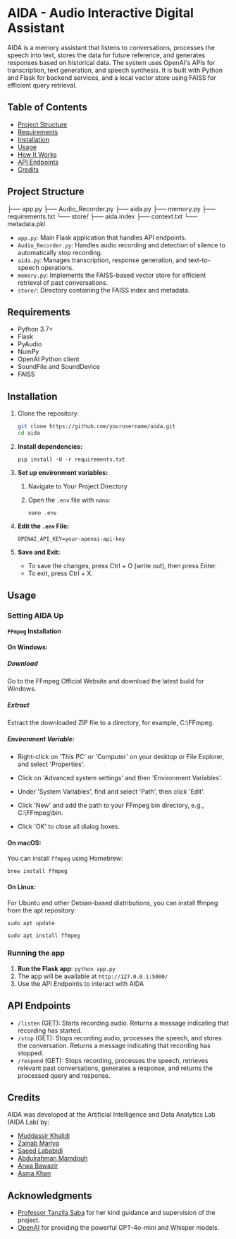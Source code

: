 # AIDA - Audio Interactive Digital Assistant

AIDA is a memory assistant that listens to conversations, processes the speech into text, stores the data for future reference, and generates responses based on historical data. The system uses OpenAI's APIs for transcription, text generation, and speech synthesis. It is built with Python and Flask for backend services, and a local vector store using FAISS for efficient query retrieval.

## Table of Contents
- [Project Structure](#project-structure)
- [Requirements](#requirements)
- [Installation](#installation)
- [Usage](#usage)
- [How It Works](#how-it-works)
- [API Endpoints](#api-endpoints)
- [Credits](#credits)

## Project Structure

├── app.py
├── Audio_Recorder.py
├── aida.py
├── memory.py
├── requirements.txt
└── store/
├── aida.index
├── context.txt
└── metadata.pkl


- `app.py`: Main Flask application that handles API endpoints.
- `Audio_Recorder.py`: Handles audio recording and detection of silence to automatically stop recording.
- `aida.py`: Manages transcription, response generation, and text-to-speech operations.
- `memory.py`: Implements the FAISS-based vector store for efficient retrieval of past conversations.
- `store/`: Directory containing the FAISS index and metadata.

## Requirements

- Python 3.7+
- Flask
- PyAudio
- NumPy
- OpenAI Python client
- SoundFile and SoundDevice
- FAISS

## Installation

1. Clone the repository:

   ```bash
   git clone https://github.com/yourusername/aida.git
   cd aida

   ```

2. **Install dependencies:**

   `pip install -U -r requirements.txt `

3. **Set up environment variables:**

   1. Navigate to Your Project Directory
   2. Open the `.env` file with `nano`:

      `nano .env`
4. **Edit the `.env` File:**
      ```
      OPENAI_API_KEY=your-openai-api-key
      ```
5. **Save and Exit:**
      - To save the changes, press Ctrl + O (write out), then press Enter.
      - To exit, press Ctrl + X.

## Usage

### Setting AIDA Up

**`FFmpeg` Installation**

#### On Windows:

##### Download
Go to the FFmpeg Official Website and download the latest build for Windows.

##### Extract
Extract the downloaded ZIP file to a directory, for example, C:\FFmpeg.

##### Environment Variable:
- Right-click on 'This PC' or 'Computer' on your desktop or File Explorer, and select 'Properties'.

- Click on 'Advanced system settings' and then 'Environment Variables'.

- Under 'System Variables', find and select 'Path', then click 'Edit'.

- Click 'New' and add the path to your FFmpeg bin directory, e.g., C:\FFmpeg\bin.

- Click 'OK' to close all dialog boxes.

#### On macOS:

You can install `ffmpeg` using Homebrew:

`brew install ffmpeg`

#### On Linux:
For Ubuntu and other Debian-based distributions, you can install ffmpeg from the apt repository:

`sudo apt update`

`sudo apt install ffmpeg`

### Running the app
1. **Run the Flask app**: `python app.py`
2. The app will be available at `http://127.0.0.1:5000/`
3. Use the API Endpoints to interact with AIDA

## API Endpoints
- `/listen` (GET): Starts recording audio. Returns a message indicating that recording has started.
- `/stop` (GET): Stops recording audio, processes the speech, and stores the conversation. Returns a message indicating that recording has stopped.
- `/respond` (GET): Stops recording, processes the speech, retrieves relevant past conversations, generates a response, and returns the processed query and response.

## Credits
AIDA was developed at the Artificial Intelligence and Data Analytics Lab (AIDA Lab) by:
- [Muddassir Khalidi](https://www.linkedin.com/in/muddassir-khalidi)
- [Zainab Mariya](https://www.linkedin.com/in/zainab-mariya-mohiuddin-629a20205/)
- [Saeed Lababidi](https://www.linkedin.com/in/saeed-lababidi-32554614a/)
- [Abdulrahman Mamdouh](https://www.linkedin.com/in/abdulrhman-mamdoh-soliman-2342372ba/)
- [Arwa Bawazir](https://www.linkedin.com/in/arwa-bawazir-5113b2276/)
- [Asma Khan](https://www.linkedin.com/in/asma-vaheed-khan-035b28291/)

## Acknowledgments
- [Professor Tanzila Saba](https://www.linkedin.com/in/prof-tanzila-saba-6195621a/) for her kind guidance and supervision of the project.
- [OpenAI](https://www.openai.com) for providing the powerful GPT-4o-mini and Whisper models.
